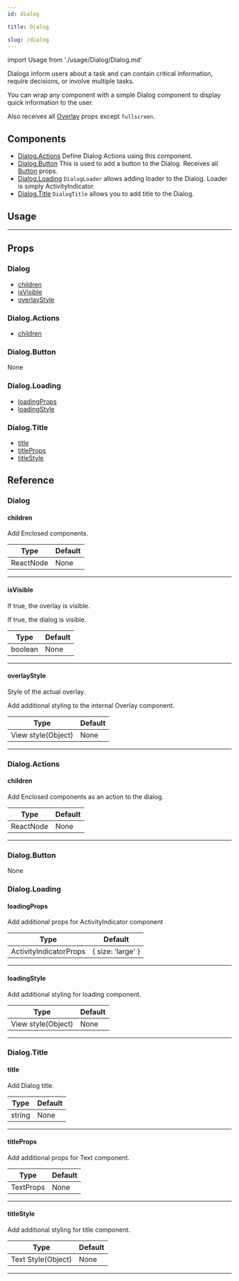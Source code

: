 ```yaml
---
id: dialog

title: Dialog

slug: /dialog
---
```


import Usage from './usage/Dialog/Dialog.md'

Dialogs inform users about a task and can contain critical information, require decisions, or involve multiple tasks.

You can wrap any component with a simple Dialog component to display quick information to the user.

Also receives all [Overlay](https://reactnativeelements.com/docs/overlay#props) props except `fullscreen`.

## Components

- [Dialog.Actions](#dialogactions)
  Define Dialog Actions using this component.
- [Dialog.Button](#dialogbutton)
  This is used to add a button to the Dialog.
  Receives all [Button](button#props) props.
- [Dialog.Loading](#dialogloading)
  `DialogLoader` allows adding loader to the Dialog. Loader is simply ActivityIndicator.
- [Dialog.Title](#dialogtitle)
  `DialogTitle` allows you to add title to the Dialog.

## Usage

<Usage />

---

## Props

### Dialog

- [children](#children)
- [isVisible](#isvisible)
- [overlayStyle](#overlaystyle)

### Dialog.Actions

- [children](#children)

### Dialog.Button

None

### Dialog.Loading

- [loadingProps](#loadingprops)
- [loadingStyle](#loadingstyle)

### Dialog.Title

- [title](#title)
- [titleProps](#titleprops)
- [titleStyle](#titlestyle)

## Reference

### Dialog

#### children

Add Enclosed components.

| Type      | Default |
| --------- | ------- |
| ReactNode | None    |

---

#### isVisible

If true, the overlay is visible.

If true, the dialog is visible.

| Type    | Default |
| ------- | ------- |
| boolean | None    |

---

#### overlayStyle

Style of the actual overlay.

Add additional styling to the internal Overlay component.

| Type               | Default |
| ------------------ | ------- |
| View style(Object) | None    |

---

### Dialog.Actions

#### children

Add Enclosed components as an action to the dialog.

| Type      | Default |
| --------- | ------- |
| ReactNode | None    |

---

### Dialog.Button

None

### Dialog.Loading

#### loadingProps

Add additional props for ActivityIndicator component

| Type                   | Default           |
| ---------------------- | ----------------- |
| ActivityIndicatorProps | { size: 'large' } |

---

#### loadingStyle

Add additional styling for loading component.

| Type               | Default |
| ------------------ | ------- |
| View style(Object) | None    |

---

### Dialog.Title

#### title

Add Dialog title.

| Type   | Default |
| ------ | ------- |
| string | None    |

---

#### titleProps

Add additional props for Text component.

| Type      | Default |
| --------- | ------- |
| TextProps | None    |

---

#### titleStyle

Add additional styling for title component.

| Type               | Default |
| ------------------ | ------- |
| Text Style(Object) | None    |

---
